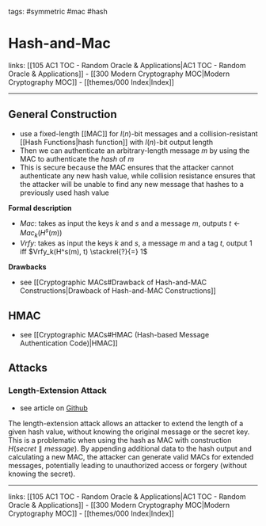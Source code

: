 tags: #symmetric #mac #hash

# Hash-and-Mac

links: [[105 AC1 TOC - Random Oracle & Applications|AC1 TOC - Random Oracle & Applications]] - [[300 Modern Cryptography MOC|Modern Cryptography MOC]] - [[themes/000 Index|Index]]

---

## General Construction

- use a fixed-length [[MAC]] for $l(n)$-bit messages and a collision-resistant [[Hash Functions|hash function]] with $l(n)$-bit output length
- Then we can authenticate an arbitrary-length message $m$ by using the MAC to authenticate the *hash* of $m$
- This is secure because the MAC ensures that the attacker cannot authenticate any new hash value, while collision resistance ensures that the attacker will be unable to find any new message that hashes to a previously used hash value

**Formal description**

- $Mac$:  takes as input the keys $k$ and $s$ and a message $m$, outputs $t \leftarrow Mac_k(H^s(m))$
- $Vrfy$: takes as input the keys $k$ and $s$, a message $m$ and a tag $t$, output 1 iff $Vrfy_k(H^s(m), t) \stackrel{?}{=} 1$

**Drawbacks**

- see [[Cryptographic MACs#Drawback of Hash-and-MAC Constructions|Drawback of Hash-and-MAC Constructions]]

## HMAC

- see [[Cryptographic MACs#HMAC (Hash-based Message Authentication Code)|HMAC]]

## Attacks

### Length-Extension Attack

- see article on [Github](https://github.com/marcelo140/length-extension)

The length-extension attack allows an attacker to extend the length of a given hash value, without knowing the original message or the secret key. This is a problematic when using the hash as MAC with construction $H(secret \parallel message)$.
By appending additional data to the hash output and calculating a new MAC, the attacker can generate valid MACs for extended messages, potentially leading to unauthorized access or forgery (without knowing the secret).

---
links: [[105 AC1 TOC - Random Oracle & Applications|AC1 TOC - Random Oracle & Applications]] - [[300 Modern Cryptography MOC|Modern Cryptography MOC]] - [[themes/000 Index|Index]]